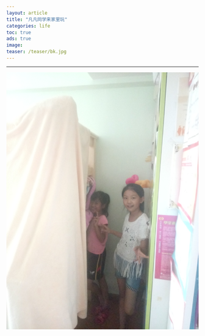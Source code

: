 ```yaml
---
layout: article
title: "凡凡同学来家里玩"
categories: life
toc: true
ads: true
image:
teaser: /teaser/bk.jpg
---
```


---



![df](https://github.com/storage201602/storage201602/blob/master/myhome2016/_posts/life/2016-10-11-20161011175529life.md/IMG_20161004_115320.jpg?raw=true)


